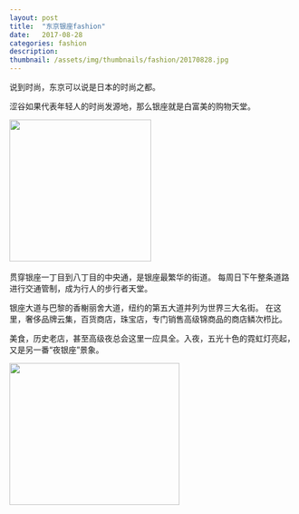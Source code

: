 ```yaml
---
layout: post
title:  "东京银座fashion"
date:   2017-08-28
categories: fashion
description:
thumbnail: /assets/img/thumbnails/fashion/20170828.jpg
---
```

说到时尚，东京可以说是日本的时尚之都。<br/>

涩谷如果代表年轻人的时尚发源地，那么银座就是白富美的购物天堂。

<div class="m30 ta-c">
<a href="https://px.a8.net/svt/ejp?a8mat=2TPFNN+AEHP22+370A+601S1" target="_blank" rel="nofollow">
<img border="0" width="250" height="250" alt="" src="https://www24.a8.net/svt/bgt?aid=170827907629&wid=002&eno=01&mid=s00000014905001008000&mc=1"></a>
<img border="0" width="1" height="1" src="https://www10.a8.net/0.gif?a8mat=2TPFNN+AEHP22+370A+601S1" alt="">
</div>

贯穿银座一丁目到八丁目的中央通，是银座最繁华的街道。
每周日下午整条道路进行交通管制，成为行人的步行者天堂。


银座大道与巴黎的香榭丽舍大道，纽约的第五大道并列为世界三大名街。
在这里，奢侈品牌云集，百货商店，珠宝店，专门销售高级锦商品的商店鳞次栉比。


美食，历史老店，甚至高级夜总会这里一应具全。入夜，五光十色的霓虹灯亮起，又是另一番“夜银座”景象。

<div class="m30 ta-c">
<a href="https://px.a8.net/svt/ejp?a8mat=2TPDB8+2G472Y+3S2M+64RJ5" target="_blank" rel="nofollow">
<img border="0" width="300" height="250" alt="" src="https://www25.a8.net/svt/bgt?aid=170824868148&wid=002&eno=01&mid=s00000017635001030000&mc=1"></a>
<img border="0" width="1" height="1" src="https://www15.a8.net/0.gif?a8mat=2TPDB8+2G472Y+3S2M+64RJ5" alt="">
</div>
